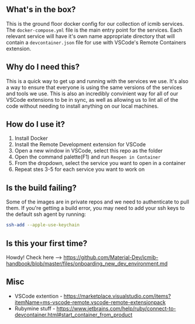 ## What's in the box?

This is the ground floor docker config for our collection of icmib services. The `docker-compose.yml` file is the main entry point for the services. Each relevant service will have it's own name appropriate directory that will contain a `devcontainer.json` file for use with VSCode's Remote Containers extension.

## Why do I need this?

This is a quick way to get up and running with the services we use. It's also a way to ensure that everyone is using the same versions of the services and tools we use. This is also an incredibly convinient way for all of our VSCode extensions to be in sync, as well as allowing us to lint all of the code without needing to install anything on our local machines.

## How do I use it?

1. Install Docker
2. Install the Remote Development extension for VSCode
3. Open a new window in VSCode, select this repo as the folder
4. Open the command palette(F1) and run `Reopen in Container`
5. From the dropdown, select the service you want to open in a container
6. Repeat stes 3-5 for each service you want to work on

## Is the build failing?

Some of the images are in private repos and we need to authenticate to pull them. If you're getting a build error, you may need to add your ssh keys to the default ssh agent by running:

  ```bash
  ssh-add --apple-use-keychain
  ```

## Is this your first time? ##
Howdy!  Check here --> https://github.com/Material-Dev/icmib-handbook/blob/master/files/onboarding_new_dev_environment.md

## Misc

* VSCode extention - https://marketplace.visualstudio.com/items?itemName=ms-vscode-remote.vscode-remote-extensionpack
* Rubymine stuff - https://www.jetbrains.com/help/ruby/connect-to-devcontainer.html#start_container_from_product
